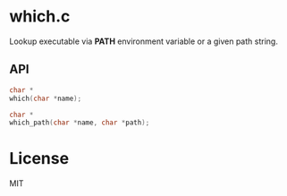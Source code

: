 
# which.c

  Lookup executable via __PATH__ environment variable or a given path string.

## API

```c
char *
which(char *name);

char *
which_path(char *name, char *path);
```

# License

  MIT
  